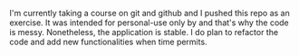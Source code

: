 I'm currently taking a course on git and github and I pushed this repo as an exercise. It was intended for personal-use only by and that's why the code is messy. Nonetheless, the application is stable. 
I do plan to refactor the code and add new functionalities when time permits. 
